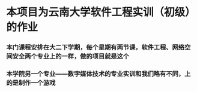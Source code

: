# 本项目为云南大学软件工程实训（初级）的作业
### 本门课程安排在大二下学期，每个星期有两节课，软件工程、网络空间安全两个专业上的一样，做的项目就是这个
### 本学院另一个专业——数字媒体技术的专业实训和我们略有不同，上的是制作一个游戏